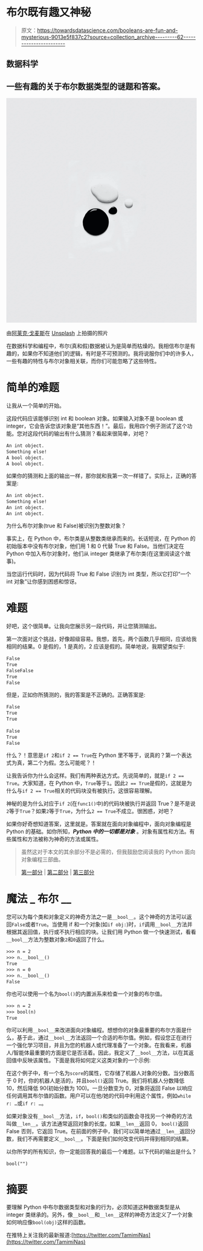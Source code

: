 # 布尔既有趣又神秘

> 原文：<https://towardsdatascience.com/booleans-are-fun-and-mysterious-9013e5f837c2?source=collection_archive---------62----------------------->

## 数据科学

## 一些有趣的关于布尔数据类型的谜题和答案。

![](img/b0b687fd3521c3995a1a97c1ddca8aad.png)

由[阿莱克·戈麦斯](https://unsplash.com/@allecgomes?utm_source=unsplash&utm_medium=referral&utm_content=creditCopyText)在 [Unsplash](https://unsplash.com/s/photos/white?utm_source=unsplash&utm_medium=referral&utm_content=creditCopyText) 上拍摄的照片

在数据科学和编程中，布尔(真和假)数据被认为是简单而枯燥的。我相信布尔是有趣的，如果你不知道他们的逻辑，有时是不可预测的。我将说服你们中的许多人，一些有趣的特性与布尔对象相关联，而你们可能忽略了这些特性。

# 简单的难题

让我从一个简单的开始。

这段代码应该能够识别 int 和 boolean 对象。如果输入对象不是 boolean 或 integer，它会告诉您该对象是“其他东西！”。最后，我用四个例子测试了这个功能。您对这段代码的输出有什么猜测？看起来很简单，对吧？

```
An int object.
Something else!
A bool object.
A bool object.
```

如果你的猜测和上面的输出一样，那你就和我第一次一样错了。实际上，正确的答案是:

```
An int object.
Something else!
An int object.
An int object.
```

为什么布尔对象(true 和 False)被识别为整数对象？

事实上，在 Python 中，布尔类是从整数类继承而来的。长话短说，在 Python 的初始版本中没有布尔对象，他们用 1 和 0 代替 True 和 False。当他们决定在 Python 中加入布尔对象时，他们从 integer 类继承了布尔类(在这里阅读这个故事)。

当您运行代码时，因为代码将 True 和 False 识别为 int 类型，所以它打印“一个 int 对象”让你感到困惑和惊讶。

# 难题

好吧，这个很简单。让我向您展示另一段代码，并让您猜测输出。

第一次面对这个挑战，好像超级容易。我想，首先，两个函数几乎相同，应该给我相同的结果。0 是假的，1 是真的，2 应该是假的。简单地说，我期望类似于:

```
False
True
FalseFalse
True
False
```

但是，正如你所猜测的，我的答案是不正确的。正确答案是:

```
False
True
True

False
True
False
```

什么？！意思是`if 2`和`if 2 == True`在 Python 里不等于，说真的？第一个表达式为真，第二个为假。怎么可能呢？！

让我告诉你为什么会这样。我们有两种表达方式。先说简单的，就是`if 2 == True`。大家知道，在 Python 中，`True`等于`1`。因此`2 == True`是假的，这就是为什么与`if 2 == True`相关的代码块没有被执行。这很容易理解。

神秘的是为什么对应于`if 2`(在`func1()`中)的代码块被执行并返回 True？是不是说`2`等于`True`？如果`2`等于`True`，为什么`2 == True`不成立。很困惑，对吧？

如果你好奇想知道答案，这里就是。答案就在面向对象编程中，面向对象编程是 Python 的基础。如你所知，***Python 中的一切都是对象*** 。对象有属性和方法。有些属性和方法被称为神奇的方法或属性。

> 虽然这对于本文的其余部分不是必需的，但我鼓励您阅读我的 Python 面向对象编程三部曲。
> 
> [第一部分](https://tamimi-naser.medium.com/object-oriented-programming-for-python-beginners-part-1-8568c5d479ce) | [第二部分](https://tamimi-naser.medium.com/object-oriented-programming-for-python-beginners-part-2-dc93a8612729) | [第三部分](https://tamimi-naser.medium.com/object-oriented-programming-for-python-beginners-part-3-15ce9fd5d739)

# 魔法 _ 布尔 __

您可以为每个类和对象定义的神奇方法之一是`__bool__`。这个神奇的方法可以返回`False`或者`True`。当使用 if 和一个对象(如`if obj:`)时，`if`调用`__bool__`方法并根据其返回值，执行或不执行相应的块。让我们用 Python 做一个快速测试，看看`__bool__`方法为整数对象`2`和`0`返回了什么。

```
>>> n = 2
>>> n.__bool__()
True
>>> n = 0
>>> n.__bool__()
False
```

你也可以使用一个名为`bool()`的内置派系来检查一个对象的布尔值。

```
>>> n = 2
>>> bool(n)
True
```

你可以利用`__bool__`来改进面向对象编程。想想你的对象最重要的布尔方面是什么，基于此，通过`__bool__`方法返回一个合适的布尔值。例如，假设您正在进行一个强化学习项目，并且为您的机器人或代理准备了一个对象。在我看来，机器人/智能体最重要的方面是它是否活着。因此，我定义了`__bool__`方法，以在其返回值中反映该属性。下面是我将如何定义这类对象的一个示例:

在这个例子中，有一个名为`score`的属性，它存储了机器人对象的分数。当分数高于 0 时，你的机器人是活的，并且`bool()`返回 True。我们将机器人分数降低 10，然后降低 90(初始分数为 100)。一旦分数变为 0，对象将返回 False 以响应任何调用其布尔值的函数。用户可以在他/她的代码中利用这个属性，例如`while r: …`或`if r: …`。

如果对象没有`__bool__`方法，`if`，`bool()`和类似的函数会寻找另一个神奇的方法叫做`__len__`。该方法通常返回对象的长度。如果`__len__`返回 0， `bool()`返回 False 否则，它返回 True。在前面的例子中，我们可以简单地通过`__len__`返回分数，我们不再需要定义`__bool__`。下面是我们如何改变代码并得到相同的结果。

以你所学的所有知识，你一定能回答我的最后一个难题。以下代码的输出是什么？

```
bool("")
```

# 摘要

要理解 Python 中布尔数据类型和对象的行为，必须知道这种数据类型是从 integer 类继承的。另外，像`__bool__`和`__len__`这样的神奇方法定义了一个对象如何响应像`bool(obj)`这样的函数。

在推特上关注我的最新报道:[https://twitter.com/TamimiNas](https://twitter.com/TamimiNas)